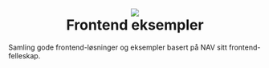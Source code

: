 <h1 align="center">
    <img src="https://avatars.githubusercontent.com/u/11848947?s=164&v=4" />
    <br/>Frontend eksempler
</h1>

Samling gode frontend-løsninger og eksempler basert på NAV sitt frontend-felleskap.
